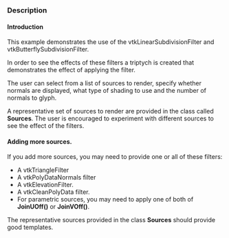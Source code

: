 ### Description

#### Introduction

This example demonstrates the use of the vtkLinearSubdivisionFilter and vtkButterflySubdivisionFilter.

In order to see the effects of these filters a triptych is created that demonstrates the effect of applying the filter.

The user can select from a list of sources to render, specify whether normals are displayed, what type of shading to use and the number of normals to glyph.

A representative set of sources to render are provided in the class called **Sources**. The user is encouraged to experiment with different sources to see the effect of the filters.

#### Adding more sources.
If you add more sources, you may need to provide one or all of these filters:

- A vtkTriangleFilter
- A vtkPolyDataNormals filter
- A vtkElevationFilter.
- A vtkCleanPolyData filter.
- For parametric sources, you may need to apply one of both of **JoinUOff()** or **JoinVOff()**.

The representative sources provided in the class **Sources** should provide good templates.
